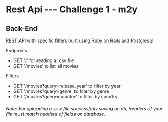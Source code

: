 # Rest Api --- Challenge 1 - m2y

## Back-End

REST API with specific filters built using Ruby on Rails and Postgresql.

Endpoints

 - GET '/' for reading a .csv file
 - GET '/movies' to list all movies

Filters

 - GET '/movies?query=release_year' to filter by year
 - GET '/movies?query=genre' to filter by genre
 - GET '/movies?query=country' to filter by country


###### Note: For uploading a .csv file successfully saving on db, headers of your file must match headers of fields on database.

